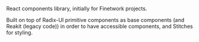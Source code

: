 React components library, initially for Finetwork projects.

Built on top of Radix-UI primitive components as base components (and Reakit (legacy code)) in order to have accessible components, and Stitches for styling.
